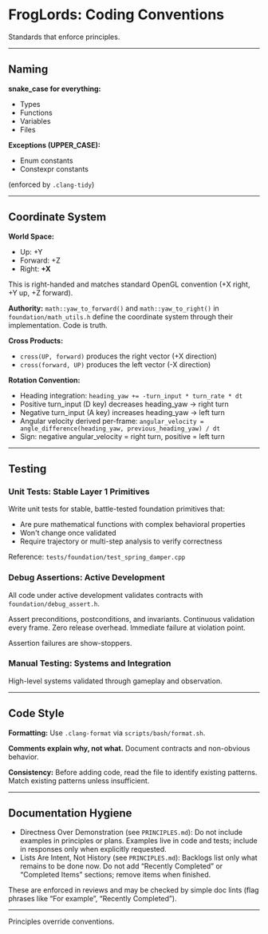 # FrogLords: Coding Conventions

Standards that enforce principles.

---

## Naming

**snake_case for everything:**
- Types
- Functions
- Variables
- Files

**Exceptions (UPPER_CASE):**
- Enum constants
- Constexpr constants

(enforced by `.clang-tidy`)

---

## Coordinate System

**World Space:**
- Up: +Y
- Forward: +Z
- Right: **+X**

This is right-handed and matches standard OpenGL convention (+X right, +Y up, +Z forward).

**Authority:** `math::yaw_to_forward()` and `math::yaw_to_right()` in `foundation/math_utils.h` define the coordinate system through their implementation. Code is truth.

**Cross Products:**
- `cross(UP, forward)` produces the right vector (+X direction)
- `cross(forward, UP)` produces the left vector (-X direction)

**Rotation Convention:**
- Heading integration: `heading_yaw += -turn_input * turn_rate * dt`
- Positive turn_input (D key) decreases heading_yaw → right turn
- Negative turn_input (A key) increases heading_yaw → left turn
- Angular velocity derived per-frame: `angular_velocity = angle_difference(heading_yaw, previous_heading_yaw) / dt`
- Sign: negative angular_velocity = right turn, positive = left turn

---

## Testing

### Unit Tests: Stable Layer 1 Primitives

Write unit tests for stable, battle-tested foundation primitives that:
- Are pure mathematical functions with complex behavioral properties
- Won't change once validated
- Require trajectory or multi-step analysis to verify correctness

Reference: `tests/foundation/test_spring_damper.cpp`

### Debug Assertions: Active Development

All code under active development validates contracts with `foundation/debug_assert.h`.

Assert preconditions, postconditions, and invariants. Continuous validation every frame. Zero release overhead. Immediate failure at violation point.

Assertion failures are show-stoppers.

### Manual Testing: Systems and Integration

High-level systems validated through gameplay and observation.

---

## Code Style

**Formatting:** Use `.clang-format` via `scripts/bash/format.sh`.

**Comments explain why, not what.** Document contracts and non-obvious behavior.

**Consistency:** Before adding code, read the file to identify existing patterns. Match existing patterns unless insufficient.

---

## Documentation Hygiene

- Directness Over Demonstration (see `PRINCIPLES.md`): Do not include examples in principles or plans. Examples live in code and tests; include in responses only when explicitly requested.
- Lists Are Intent, Not History (see `PRINCIPLES.md`): Backlogs list only what remains to be done now. Do not add “Recently Completed” or “Completed Items” sections; remove items when finished.

These are enforced in reviews and may be checked by simple doc lints (flag phrases like “For example”, “Recently Completed”).

---

Principles override conventions.
